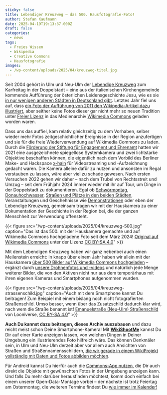 ```yaml
---
sticky: false
title: Lebendiger Kreuzweg – das 500. Hausfotografie-Foto!
author: Stefan Kaufmann
date: 2025-04-19T19:13:37.000Z
draft: false
categories:
  - news
tags:
  - Freies Wissen
  - Wikipedia
  - Creative Commons
  - Hausfotografie
images: 
  - /wp-content/uploads/2025/04/kreuzweg-titel.jpg
---
```


Seit 2004 gehört in Ulm und Neu-Ulm der [Lebendige Kreuzweg](https://kreuzweg-ulm.de/) zum Karfreitag in der Doppelstadt – eine aus der italienischen Kirchengemeinde kommende Aufführung der österlichen Leidensgeschichte Jesu, wie es sie [in nur wenigen anderen Städten in Deutschland gibt](https://de.wikipedia.org/wiki/Kreuzweg#Neue_Formen_des_Kreuzweges).
Letztes Jahr fiel uns auf, dass [ein Foto der Aufführung von 2011 den Wikipedia-Artikel dazu illustriert](https://de.wikipedia.org/wiki/Datei:Ulm_Neu-Ulm_Lebendiger_Kreuzweg_2011_Bild_11.JPG), aber seither keine Fotos dieser gar nicht mehr so neuen Tradition unter [Freier Lizenz](https://de.wikipedia.org/wiki/Freie_Lizenz) in das Medienarchiv [Wikimedia Commons](https://commons.wikimedia.org/) geladen worden waren.

Dass uns das auffiel, kam relativ gleichzeitig zu dem Vorhaben, selber wieder mehr Fotos zeitgeschichtlicher Ereignisse in der Region anzufertigen und sie für die freie Wiederverwendung auf Wikimedia Commons zu laden.
Durch die [Förderung der Stiftung für Engagement und Ehrenamt](/förderung-der-deutschen-stiftung-für-engagement-und-ehrenamt-dsee/) hatten wir 2021 eine ausgezeichnete spiegellose Systemkamera und zwei lichtstarke Objektive beschaffen können, die eigentlich nach dem Vorbild des Berliner Make- und Hackspace [x-hain](https://x-hain.de/) für Videostreaming und -Aufzeichnung gedacht waren.
Die Kamera alleine dafür zu nutzen und ansonsten im Regal verstauben zu lassen, wäre aber viel zu schade gewesen.
Nach ersten Versuchen 2022 gehen wir daher – nach dem Trubel von Rechtsstreit und Umzug – seit dem Frühjahr 2024 immer wieder mit ihr auf Tour, um Dinge in der Doppelstadt zu dokumentieren.
Egal ob [Schwörmontag](/freie-bilder-vom-schwoermontag/), [Donauhochwasser](/katastrophenalarm-und-hausmeisterei-monatsbericht-juni-2024/), [Straßen und Plätze in den beiden Städten](https://commons.wikimedia.org/wiki/File:2024-10_Friedrich-Herdegen-Weg_(Neu-Ulm)_P1035709.jpg), Veranstaltungen und Geschehnisse wie [Demonstrationen](https://commons.wikimedia.org/wiki/Category:Demo_Nie_Wieder_Ist_Jetzt_Ulm_02.02.2025) oder eben der Lebendige Kreuzweg, gemeinsam tragen wir mit der Hauskamera zu einer Dokumentation der Geschichte in der Region bei, die der ganzen Menschheit zur Verwendung offensteht.

{{< figure src="/wp-content/uploads/2025/04/kreuzweg-500.jpg" caption="Das ist das 500. mit der Hauskamera gemachte und auf Wikimedia Commons hochgeladene Foto seit dem März 2024! [Original auf Wikimedia Commons](https://commons.wikimedia.org/wiki/File:2025_Lebendiger_Kreuzweg_Ulm_Neu-Ulm_P1047603.jpg) unter der Lizenz [CC BY-SA 4.0](https://creativecommons.org/licenses/by-sa/4.0/deed.de)" >}}

Mit dem Lebendigen Kreuzweg haben wir ganz nebenbei auch einen Meilenstein erreicht: In knapp über einem Jahr haben wir allein mit der Hauskamera [über 500 Bilder auf Wikimedia Commons hochgeladen](https://commons.wikimedia.org/wiki/Category:Hausfotografie_tempor%C3%A4rhaus) – ergänzt durch [unsere Drohnenfotos und -videos](https://commons.wikimedia.org/wiki/Category:Drohnenfotografie_tempor%C3%A4rhaus) und natürlich jede Menge weiterer Bilder, die von den Aktiven nicht nur aus dem temporärhaus mit ihren eigenen Kameras und Smartphones aufgenommen wurden.

{{< figure src="/wp-content/uploads/2025/04/kreuzweg-strassenschild.jpg" caption="Auch mit dem Smartphone kannst Du beitragen! Zum Beispiel mit einem bislang noch nicht fotografierten Straßenschild. Umso besser, wenn über das Zusatzschild dadurch klar wird, nach wem die Straße benannt ist! [Emanuelstraße (Neu-Ulm) Straßenschild](https://commons.wikimedia.org/wiki/File:Emanuelstraße_(Neu-Ulm)_Straßenschild.jpg) von Looniverse, [CC BY-SA 4.0](https://creativecommons.org/licenses/by-sa/4.0/legalcode)" >}}

**Auch Du kannst dazu beitragen, dieses Archiv auszubauen** und dazu reicht meist schon Deine Smartphone-Kamera!
Mit [**WikiShootMe**](https://wikishootme.toolforge.org/) kannst Du Dir auf einer Karte anzeigen lassen, von welchen Dingen in Deiner Umgebung ein illustrierendes Foto hilfreich wäre.
Das können Denkmäler sein, in Ulm und Neu-Ulm derzeit aber vor allem auch Ansichten von Straßen und Straßennamensschildern, [die wir gerade in einem WikiProjekt vollständig mit Daten und Fotos abbilden möchten](https://www.wikidata.org/wiki/Wikidata:WikiProject_tempor%C3%A4rhaus/wikidata_completes_streets_in_Ulm_and_Neu-Ulm).

Für Android kannst Du hierfür auch die [Commons-App nutzen](https://commons.wikimedia.org/wiki/Commons:Mobile_app/de), die Dir auch direkt die Objekte mit gewünschten Fotos in der Umgebung anzeigen kann.
Und falls Du mehr darüber herausfinden möchtest, komm doch einfach bei einem unserer Open-Data-Montage vorbei – der nächste ist trotz Feiertag am Ostermontag, die weiteren Termine findest Du [wie immer im Kalender!](/termine-und-oeffnungszeiten/)
